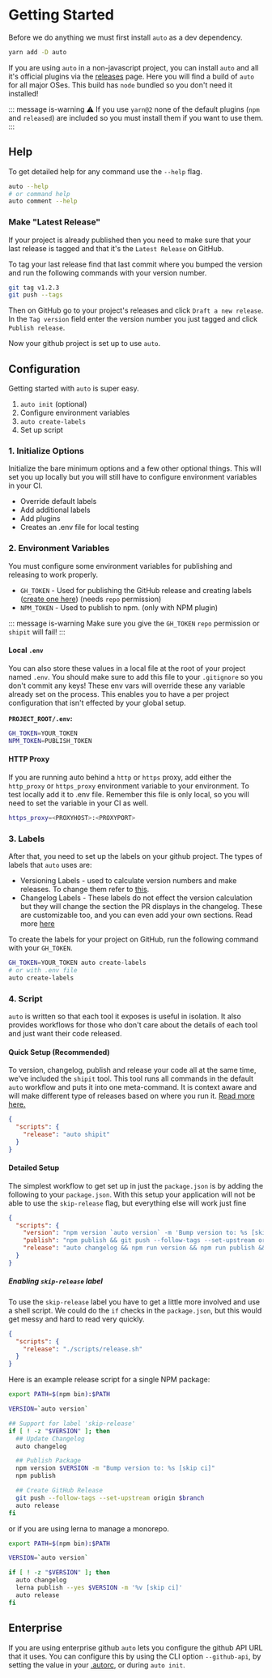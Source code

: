# Getting Started

Before we do anything we must first install `auto` as a dev dependency.

```sh
yarn add -D auto
```

If you are using `auto` in a non-javascript project, you can install `auto` and all it's official plugins via the [releases](https://github.com/intuit/auto/releases) page. Here you will find a build of `auto` for all major OSes. This build has `node` bundled so you don't need it installed!

::: message is-warning
:warning: If you use `yarn@2` none of the default plugins (`npm` and `released`) are included so you must install them if you want to use them.
:::

## Help

To get detailed help for any command use the `--help` flag.

```sh
auto --help
# or command help
auto comment --help
```

### Make "Latest Release"

If your project is already published then you need to make sure that your last release is tagged and that it's the `Latest Release` on GitHub.

To tag your last release find that last commit where you bumped the version and run the following commands with your version number.

```sh
git tag v1.2.3
git push --tags
```

Then on GitHub go to your project's releases and click `Draft a new release`. In the `Tag version` field enter the version number you just tagged and click `Publish release`.

Now your github project is set up to use `auto`.

## Configuration

Getting started with `auto` is super easy.

1. `auto init` (optional)
2. Configure environment variables
3. `auto create-labels`
4. Set up script

### 1. Initialize Options

Initialize the bare minimum options and a few other optional things.
This will set you up locally but you will still have to configure environment variables in your CI.

- Override default labels
- Add additional labels
- Add plugins
- Creates an .env file for local testing

### 2. Environment Variables

You must configure some environment variables for publishing and releasing to work properly.

- `GH_TOKEN` - Used for publishing the GitHub release and creating labels ([create one here](https://github.com/settings/tokens)) (needs `repo` permission)
- `NPM_TOKEN` - Used to publish to npm. (only with NPM plugin)

::: message is-warning
Make sure you give the `GH_TOKEN` `repo` permission or `shipit` will fail!
:::

#### Local `.env`

You can also store these values in a local file at the root of your project named `.env`. You should make sure to add this file to your `.gitignore` so you don't commit any keys! These env vars will override these any variable already set on the process. This enables you to have a per project configuration that isn't effected by your global setup.

**`PROJECT_ROOT/.env`:**

```bash
GH_TOKEN=YOUR_TOKEN
NPM_TOKEN=PUBLISH_TOKEN
```

#### HTTP Proxy

If you are running auto behind a `http` or `https` proxy, add either the `http_proxy` or `https_proxy` environment variable to your environment. To test locally add it to .env file. Remember this file is only local, so you will need to set the variable in your CI as well.

```bash
https_proxy=<PROXYHOST>:<PROXYPORT>
```

### 3. Labels

After that, you need to set up the labels on your github project. The types of labels that `auto` uses are:

- Versioning Labels - used to calculate version numbers and make releases. To change them refer to [this](./autorc.md#versioning-labels).
- Changelog Labels - These labels do not effect the version calculation but they will change the section the PR displays in the changelog. These are customizable too, and you can even add your own sections. Read more [here](./autorc.md#changelog-titles)

To create the labels for your project on GitHub, run the following command with your `GH_TOKEN`.

```sh
GH_TOKEN=YOUR_TOKEN auto create-labels
# or with .env file
auto create-labels
```

### 4. Script

`auto` is written so that each tool it exposes is useful in isolation. It also provides workflows for those who don't care about the details of each tool and just want their code released.

#### Quick Setup (Recommended)

To version, changelog, publish and release your code all at the same time, we've included the `shipit` tool.
This tool runs all commands in the default `auto` workflow and puts it into one meta-command.
It is context aware and will make different type of releases based on where you run it.
[Read more here.](./generated/shipit.md)

```json
{
  "scripts": {
    "release": "auto shipit"
  }
}
```

#### Detailed Setup

The simplest workflow to get set up in just the `package.json` is by adding the following to your `package.json`. With this setup your application will not be able to use the `skip-release` flag, but everything else will work just fine

```json
{
  "scripts": {
    "version": "npm version `auto version` -m 'Bump version to: %s [skip ci]'",
    "publish": "npm publish && git push --follow-tags --set-upstream origin $branch",
    "release": "auto changelog && npm run version && npm run publish && auto release"
  }
}
```

##### Enabling `skip-release` label

To use the `skip-release` label you have to get a little more involved and use a shell script. We could do the `if` checks in the `package.json`, but this would get messy and hard to read very quickly.

```json
{
  "scripts": {
    "release": "./scripts/release.sh"
  }
}
```

Here is an example release script for a single NPM package:

```sh
export PATH=$(npm bin):$PATH

VERSION=`auto version`

## Support for label 'skip-release'
if [ ! -z "$VERSION" ]; then
  ## Update Changelog
  auto changelog

  ## Publish Package
  npm version $VERSION -m "Bump version to: %s [skip ci]"
  npm publish

  ## Create GitHub Release
  git push --follow-tags --set-upstream origin $branch
  auto release
fi
```

or if you are using lerna to manage a monorepo.

```sh
export PATH=$(npm bin):$PATH

VERSION=`auto version`

if [ ! -z "$VERSION" ]; then
  auto changelog
  lerna publish --yes $VERSION -m '%v [skip ci]'
  auto release
fi
```

## Enterprise

If you are using enterprise github `auto` lets you configure the github API URL that it uses. You can configure this by using the CLI option `--github-api`, by setting the value in your [.autorc](./autorc.md#githubApi), or during `auto init`.
